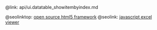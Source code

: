 @link: api/ui.datatable_showitembyindex.md

@seolinktop: [open source html5 framework](https://webix.com)
@seolink: [javascript excel viewer](https://webix.com/widget/excel_viewer/)